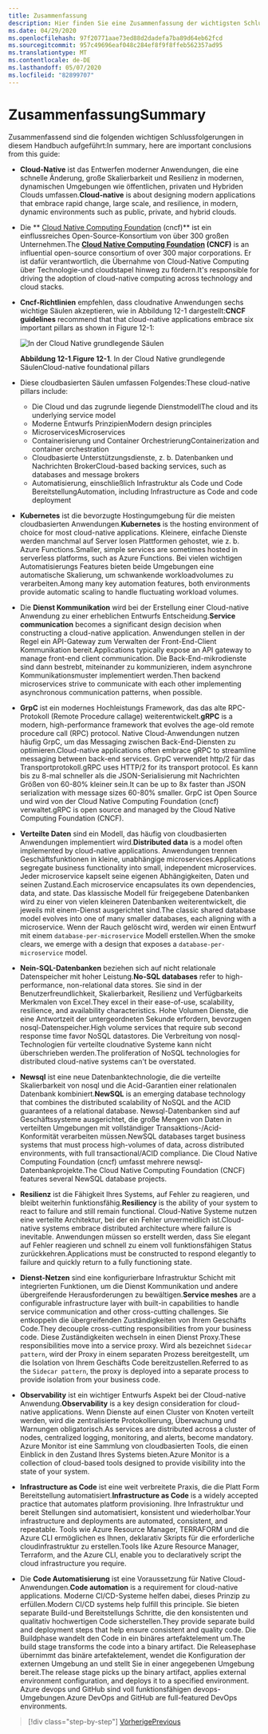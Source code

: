 ```yaml
---
title: Zusammenfassung
description: Hier finden Sie eine Zusammenfassung der wichtigsten Schlussfolgerungen aus dem Leitfaden zum Entwerfen von Cloud-Native .net-apps für Azure.
ms.date: 04/29/2020
ms.openlocfilehash: 97f20771aae73ed88d2dadefa7ba89d64eb62fcd
ms.sourcegitcommit: 957c49696eaf048c284ef8f9f8ffeb562357ad95
ms.translationtype: MT
ms.contentlocale: de-DE
ms.lasthandoff: 05/07/2020
ms.locfileid: "82899707"
---
```

# <a name="summary"></a><span data-ttu-id="7ea61-103">Zusammenfassung</span><span class="sxs-lookup"><span data-stu-id="7ea61-103">Summary</span></span>

<span data-ttu-id="7ea61-104">Zusammenfassend sind die folgenden wichtigen Schlussfolgerungen in diesem Handbuch aufgeführt:</span><span class="sxs-lookup"><span data-stu-id="7ea61-104">In summary, here are important conclusions from this guide:</span></span>

- <span data-ttu-id="7ea61-105">**Cloud-Native** ist das Entwerfen moderner Anwendungen, die eine schnelle Änderung, große Skalierbarkeit und Resilienz in modernen, dynamischen Umgebungen wie öffentlichen, privaten und Hybriden Clouds umfassen.</span><span class="sxs-lookup"><span data-stu-id="7ea61-105">**Cloud-native** is about designing modern applications that embrace rapid change, large scale, and resilience, in modern, dynamic environments such as public, private, and hybrid clouds.</span></span>

- <span data-ttu-id="7ea61-106">Die \*\* [Cloud Native Computing Foundation](https://www.cncf.io/) (cncf)\*\* ist ein einflussreiches Open-Source-Konsortium von über 300 großen Unternehmen.</span><span class="sxs-lookup"><span data-stu-id="7ea61-106">The **[Cloud Native Computing Foundation](https://www.cncf.io/) (CNCF)** is an influential open-source consortium of over 300 major corporations.</span></span> <span data-ttu-id="7ea61-107">Er ist dafür verantwortlich, die Übernahme von Cloud-Native Computing über Technologie-und cloudstapel hinweg zu fördern.</span><span class="sxs-lookup"><span data-stu-id="7ea61-107">It's responsible for driving the adoption of cloud-native computing across technology and cloud stacks.</span></span>

- <span data-ttu-id="7ea61-108">**Cncf-Richtlinien** empfehlen, dass cloudnative Anwendungen sechs wichtige Säulen akzeptieren, wie in Abbildung 12-1 dargestellt:</span><span class="sxs-lookup"><span data-stu-id="7ea61-108">**CNCF guidelines** recommend that that cloud-native applications embrace six important pillars as shown in Figure 12-1:</span></span>

  ![In der Cloud Native grundlegende Säulen](./media/cloud-native-foundational-pillars.png)

  <span data-ttu-id="7ea61-110">**Abbildung 12-1**.</span><span class="sxs-lookup"><span data-stu-id="7ea61-110">**Figure 12-1**.</span></span> <span data-ttu-id="7ea61-111">In der Cloud Native grundlegende Säulen</span><span class="sxs-lookup"><span data-stu-id="7ea61-111">Cloud-native foundational pillars</span></span>

- <span data-ttu-id="7ea61-112">Diese cloudbasierten Säulen umfassen Folgendes:</span><span class="sxs-lookup"><span data-stu-id="7ea61-112">These cloud-native pillars include:</span></span>
  - <span data-ttu-id="7ea61-113">Die Cloud und das zugrunde liegende Dienstmodell</span><span class="sxs-lookup"><span data-stu-id="7ea61-113">The cloud and its underlying service model</span></span>
  - <span data-ttu-id="7ea61-114">Moderne Entwurfs Prinzipien</span><span class="sxs-lookup"><span data-stu-id="7ea61-114">Modern design principles</span></span>
  - <span data-ttu-id="7ea61-115">Microservices</span><span class="sxs-lookup"><span data-stu-id="7ea61-115">Microservices</span></span>
  - <span data-ttu-id="7ea61-116">Containerisierung und Container Orchestrierung</span><span class="sxs-lookup"><span data-stu-id="7ea61-116">Containerization and container orchestration</span></span>
  - <span data-ttu-id="7ea61-117">Cloudbasierte Unterstützungsdienste, z. b. Datenbanken und Nachrichten Broker</span><span class="sxs-lookup"><span data-stu-id="7ea61-117">Cloud-based backing services, such as databases and message brokers</span></span>
  - <span data-ttu-id="7ea61-118">Automatisierung, einschließlich Infrastruktur als Code und Code Bereitstellung</span><span class="sxs-lookup"><span data-stu-id="7ea61-118">Automation, including Infrastructure as Code and code deployment</span></span>

- <span data-ttu-id="7ea61-119">**Kubernetes** ist die bevorzugte Hostingumgebung für die meisten cloudbasierten Anwendungen.</span><span class="sxs-lookup"><span data-stu-id="7ea61-119">**Kubernetes** is the hosting environment of choice for most cloud-native applications.</span></span> <span data-ttu-id="7ea61-120">Kleinere, einfache Dienste werden manchmal auf Server losen Plattformen gehostet, wie z. b. Azure Functions.</span><span class="sxs-lookup"><span data-stu-id="7ea61-120">Smaller, simple services are sometimes hosted in serverless platforms, such as Azure Functions.</span></span> <span data-ttu-id="7ea61-121">Bei vielen wichtigen Automatisierungs Features bieten beide Umgebungen eine automatische Skalierung, um schwankende workloadvolumes zu verarbeiten.</span><span class="sxs-lookup"><span data-stu-id="7ea61-121">Among many key automation features, both environments provide automatic scaling to handle fluctuating workload volumes.</span></span>

- <span data-ttu-id="7ea61-122">Die **Dienst Kommunikation** wird bei der Erstellung einer Cloud-native Anwendung zu einer erheblichen Entwurfs Entscheidung.</span><span class="sxs-lookup"><span data-stu-id="7ea61-122">**Service communication** becomes a significant design decision when constructing a cloud-native application.</span></span> <span data-ttu-id="7ea61-123">Anwendungen stellen in der Regel ein API-Gateway zum Verwalten der Front-End-Client Kommunikation bereit.</span><span class="sxs-lookup"><span data-stu-id="7ea61-123">Applications typically expose an API gateway to manage front-end client communication.</span></span> <span data-ttu-id="7ea61-124">Die Back-End-mikrodienste sind dann bestrebt, miteinander zu kommunizieren, indem asynchrone Kommunikationsmuster implementiert werden.</span><span class="sxs-lookup"><span data-stu-id="7ea61-124">Then backend microservices strive to communicate with each other implementing asynchronous communication patterns, when possible.</span></span>

- <span data-ttu-id="7ea61-125">**GrpC** ist ein modernes Hochleistungs Framework, das das alte RPC-Protokoll (Remote Procedure callage) weiterentwickelt.</span><span class="sxs-lookup"><span data-stu-id="7ea61-125">**gRPC** is a modern, high-performance framework that evolves the age-old remote procedure call (RPC) protocol.</span></span> <span data-ttu-id="7ea61-126">Native Cloud-Anwendungen nutzen häufig GrpC, um das Messaging zwischen Back-End-Diensten zu optimieren.</span><span class="sxs-lookup"><span data-stu-id="7ea61-126">Cloud-native applications often embrace gRPC to streamline messaging between back-end services.</span></span> <span data-ttu-id="7ea61-127">GrpC verwendet http/2 für das Transportprotokoll.</span><span class="sxs-lookup"><span data-stu-id="7ea61-127">gRPC uses HTTP/2 for its transport protocol.</span></span> <span data-ttu-id="7ea61-128">Es kann bis zu 8-mal schneller als die JSON-Serialisierung mit Nachrichten Größen von 60-80% kleiner sein.</span><span class="sxs-lookup"><span data-stu-id="7ea61-128">It can be up to 8x faster than JSON serialization with message sizes 60-80% smaller.</span></span> <span data-ttu-id="7ea61-129">GrpC ist Open Source und wird von der Cloud Native Computing Foundation (cncf) verwaltet.</span><span class="sxs-lookup"><span data-stu-id="7ea61-129">gRPC is open source and managed by the Cloud Native Computing Foundation (CNCF).</span></span>

- <span data-ttu-id="7ea61-130">**Verteilte Daten** sind ein Modell, das häufig von cloudbasierten Anwendungen implementiert wird.</span><span class="sxs-lookup"><span data-stu-id="7ea61-130">**Distributed data** is a model often implemented by cloud-native applications.</span></span> <span data-ttu-id="7ea61-131">Anwendungen trennen Geschäftsfunktionen in kleine, unabhängige microservices.</span><span class="sxs-lookup"><span data-stu-id="7ea61-131">Applications segregate business functionality into small, independent microservices.</span></span> <span data-ttu-id="7ea61-132">Jeder microservice kapselt seine eigenen Abhängigkeiten, Daten und seinen Zustand.</span><span class="sxs-lookup"><span data-stu-id="7ea61-132">Each microservice encapsulates its own dependencies, data, and state.</span></span> <span data-ttu-id="7ea61-133">Das klassische Modell für freigegebene Datenbanken wird zu einer von vielen kleineren Datenbanken weiterentwickelt, die jeweils mit einem-Dienst ausgerichtet sind.</span><span class="sxs-lookup"><span data-stu-id="7ea61-133">The classic shared database model evolves into one of many smaller databases, each aligning with a microservice.</span></span> <span data-ttu-id="7ea61-134">Wenn der Rauch gelöscht wird, werden wir einen Entwurf mit einem `database-per-microservice` Modell erstellen.</span><span class="sxs-lookup"><span data-stu-id="7ea61-134">When the smoke clears, we emerge with a design that exposes a `database-per-microservice` model.</span></span>

- <span data-ttu-id="7ea61-135">**Nein-SQL-Datenbanken** beziehen sich auf nicht relationale Datenspeicher mit hoher Leistung.</span><span class="sxs-lookup"><span data-stu-id="7ea61-135">**No-SQL databases** refer to high-performance, non-relational data stores.</span></span> <span data-ttu-id="7ea61-136">Sie sind in der Benutzerfreundlichkeit, Skalierbarkeit, Resilienz und Verfügbarkeits Merkmalen von Excel.</span><span class="sxs-lookup"><span data-stu-id="7ea61-136">They excel in their ease-of-use, scalability, resilience, and availability characteristics.</span></span> <span data-ttu-id="7ea61-137">Hohe Volumen Dienste, die eine Antwortzeit der untergeordneten Sekunde erfordern, bevorzugen nosql-Datenspeicher.</span><span class="sxs-lookup"><span data-stu-id="7ea61-137">High volume services that require sub second response time favor NoSQL datastores.</span></span> <span data-ttu-id="7ea61-138">Die Verbreitung von nosql-Technologien für verteilte cloudnative Systeme kann nicht überschrieben werden.</span><span class="sxs-lookup"><span data-stu-id="7ea61-138">The proliferation of NoSQL technologies for distributed cloud-native systems can't be overstated.</span></span>

- <span data-ttu-id="7ea61-139">**Newsql** ist eine neue Datenbanktechnologie, die die verteilte Skalierbarkeit von nosql und die Acid-Garantien einer relationalen Datenbank kombiniert.</span><span class="sxs-lookup"><span data-stu-id="7ea61-139">**NewSQL** is an emerging database technology that combines the distributed scalability of NoSQL and the ACID guarantees of a relational database.</span></span> <span data-ttu-id="7ea61-140">Newsql-Datenbanken sind auf Geschäftssysteme ausgerichtet, die große Mengen von Daten in verteilten Umgebungen mit vollständiger Transaktions-/Acid-Konformität verarbeiten müssen.</span><span class="sxs-lookup"><span data-stu-id="7ea61-140">NewSQL databases target business systems that must process high-volumes of data, across distributed environments, with full transactional/ACID compliance.</span></span> <span data-ttu-id="7ea61-141">Die Cloud Native Computing Foundation (cncf) umfasst mehrere newsql-Datenbankprojekte.</span><span class="sxs-lookup"><span data-stu-id="7ea61-141">The Cloud Native Computing Foundation (CNCF) features several NewSQL database projects.</span></span>

- <span data-ttu-id="7ea61-142">**Resilienz** ist die Fähigkeit Ihres Systems, auf Fehler zu reagieren, und bleibt weiterhin funktionsfähig.</span><span class="sxs-lookup"><span data-stu-id="7ea61-142">**Resiliency** is the ability of your system to react to failure and still remain functional.</span></span> <span data-ttu-id="7ea61-143">Cloud-Native Systeme nutzen eine verteilte Architektur, bei der ein Fehler unvermeidlich ist.</span><span class="sxs-lookup"><span data-stu-id="7ea61-143">Cloud-native systems embrace distributed architecture where failure is inevitable.</span></span> <span data-ttu-id="7ea61-144">Anwendungen müssen so erstellt werden, dass Sie elegant auf Fehler reagieren und schnell zu einem voll funktionsfähigen Status zurückkehren.</span><span class="sxs-lookup"><span data-stu-id="7ea61-144">Applications must be constructed to respond elegantly to failure and quickly return to a fully functioning state.</span></span>

- <span data-ttu-id="7ea61-145">**Dienst-Netzen** sind eine konfigurierbare Infrastruktur Schicht mit integrierten Funktionen, um die Dienst Kommunikation und andere übergreifende Herausforderungen zu bewältigen.</span><span class="sxs-lookup"><span data-stu-id="7ea61-145">**Service meshes** are a configurable infrastructure layer with built-in capabilities to handle service communication and other cross-cutting challenges.</span></span> <span data-ttu-id="7ea61-146">Sie entkoppeln die übergreifenden Zuständigkeiten von Ihrem Geschäfts Code.</span><span class="sxs-lookup"><span data-stu-id="7ea61-146">They decouple cross-cutting responsibilities from your business code.</span></span> <span data-ttu-id="7ea61-147">Diese Zuständigkeiten wechseln in einen Dienst Proxy.</span><span class="sxs-lookup"><span data-stu-id="7ea61-147">These responsibilities move into a service proxy.</span></span> <span data-ttu-id="7ea61-148">Wird als bezeichnet `Sidecar pattern`, wird der Proxy in einem separaten Prozess bereitgestellt, um die Isolation von Ihrem Geschäfts Code bereitzustellen.</span><span class="sxs-lookup"><span data-stu-id="7ea61-148">Referred to as the `Sidecar pattern`, the proxy is deployed into a separate process to provide isolation from your business code.</span></span>

- <span data-ttu-id="7ea61-149">**Observability** ist ein wichtiger Entwurfs Aspekt bei der Cloud-native Anwendung.</span><span class="sxs-lookup"><span data-stu-id="7ea61-149">**Observability** is a key design consideration for cloud-native applications.</span></span> <span data-ttu-id="7ea61-150">Wenn Dienste auf einen Cluster von Knoten verteilt werden, wird die zentralisierte Protokollierung, Überwachung und Warnungen obligatorisch.</span><span class="sxs-lookup"><span data-stu-id="7ea61-150">As services are distributed across a cluster of nodes, centralized logging, monitoring, and alerts, become mandatory.</span></span> <span data-ttu-id="7ea61-151">Azure Monitor ist eine Sammlung von cloudbasierten Tools, die einen Einblick in den Zustand Ihres Systems bieten.</span><span class="sxs-lookup"><span data-stu-id="7ea61-151">Azure Monitor is a collection of cloud-based tools designed to provide visibility into the state of your system.</span></span>

- <span data-ttu-id="7ea61-152">**Infrastructure as Code** ist eine weit verbreitete Praxis, die die Platt Form Bereitstellung automatisiert.</span><span class="sxs-lookup"><span data-stu-id="7ea61-152">**Infrastructure as Code** is a widely accepted practice that automates platform provisioning.</span></span> <span data-ttu-id="7ea61-153">Ihre Infrastruktur und bereit Stellungen sind automatisiert, konsistent und wiederholbar.</span><span class="sxs-lookup"><span data-stu-id="7ea61-153">Your infrastructure and deployments are automated, consistent, and repeatable.</span></span> <span data-ttu-id="7ea61-154">Tools wie Azure Resource Manager, TERRAFORM und die Azure CLI ermöglichen es Ihnen, deklarativ Skripts für die erforderliche cloudinfrastruktur zu erstellen.</span><span class="sxs-lookup"><span data-stu-id="7ea61-154">Tools like Azure Resource Manager, Terraform, and the Azure CLI, enable you to declaratively script the cloud infrastructure you require.</span></span>

- <span data-ttu-id="7ea61-155">Die **Code Automatisierung** ist eine Voraussetzung für Native Cloud-Anwendungen.</span><span class="sxs-lookup"><span data-stu-id="7ea61-155">**Code automation** is a requirement for cloud-native applications.</span></span> <span data-ttu-id="7ea61-156">Moderne CI/CD-Systeme helfen dabei, dieses Prinzip zu erfüllen.</span><span class="sxs-lookup"><span data-stu-id="7ea61-156">Modern CI/CD systems help fulfill this principle.</span></span> <span data-ttu-id="7ea61-157">Sie bieten separate Build-und Bereitstellungs Schritte, die den konsistenten und qualitativ hochwertigen Code sicherstellen.</span><span class="sxs-lookup"><span data-stu-id="7ea61-157">They provide separate build and deployment steps that help ensure consistent and quality code.</span></span> <span data-ttu-id="7ea61-158">Die Buildphase wandelt den Code in ein binäres artefaktelement um.</span><span class="sxs-lookup"><span data-stu-id="7ea61-158">The build stage transforms the code into a binary artifact.</span></span> <span data-ttu-id="7ea61-159">Die Releasephase übernimmt das binäre artefaktelement, wendet die Konfiguration der externen Umgebung an und stellt Sie in einer angegebenen Umgebung bereit.</span><span class="sxs-lookup"><span data-stu-id="7ea61-159">The release stage picks up the binary artifact, applies external environment configuration, and deploys it to a specified environment.</span></span> <span data-ttu-id="7ea61-160">Azure devops und GitHub sind voll funktionsfähigen devops-Umgebungen.</span><span class="sxs-lookup"><span data-stu-id="7ea61-160">Azure DevOps and GitHub are full-featured DevOps environments.</span></span>

>[!div class="step-by-step"]
>[<span data-ttu-id="7ea61-161">Vorherige</span><span class="sxs-lookup"><span data-stu-id="7ea61-161">Previous</span></span>](application-bundles.md)
